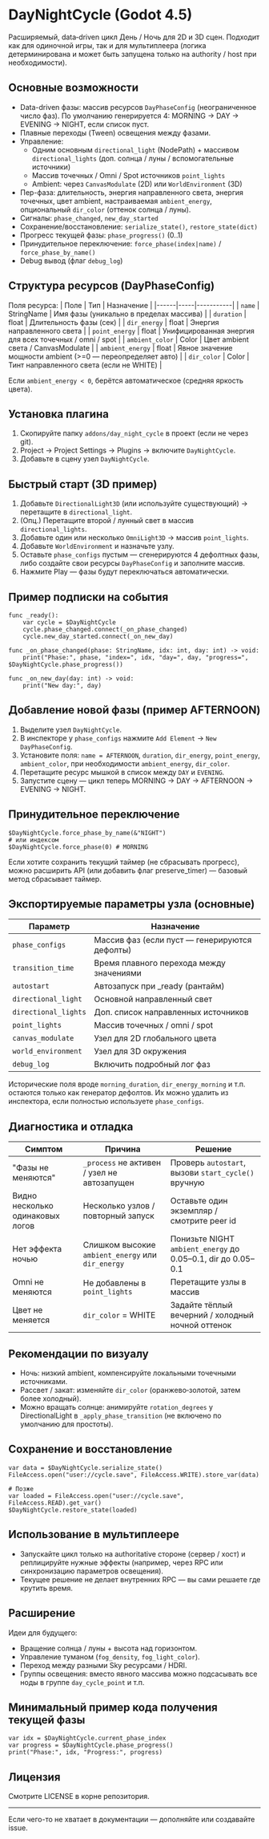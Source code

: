 # DayNightCycle (Godot 4.5)

Расширяемый, data‑driven цикл День / Ночь для 2D и 3D сцен. Подходит как для одиночной игры, так и для мультиплеера (логика детерминирована и может быть запущена только на authority / host при необходимости).

## Основные возможности
* Data-driven фазы: массив ресурсов `DayPhaseConfig` (неограниченное число фаз). По умолчанию генерируется 4: MORNING → DAY → EVENING → NIGHT, если список пуст.
* Плавные переходы (Tween) освещения между фазами.
* Управление:
  * Одним основным `directional_light` (NodePath) + массивом `directional_lights` (доп. солнца / луны / вспомогательные источники)
  * Массив точечных / Omni / Spot источников `point_lights`
  * Ambient: через `CanvasModulate` (2D) или `WorldEnvironment` (3D)
* Пер-фаза: длительность, энергия направленного света, энергия точечных, цвет ambient, настраиваемая `ambient_energy`, опциональный `dir_color` (оттенок солнца / луны).
* Сигналы: `phase_changed`, `new_day_started`
* Сохранение/восстановление: `serialize_state()`, `restore_state(dict)`
* Прогресс текущей фазы: `phase_progress()` (0..1)
* Принудительное переключение: `force_phase(index|name)` / `force_phase_by_name()`
* Debug вывод (флаг `debug_log`)

## Структура ресурсов (DayPhaseConfig)
Поля ресурса:
| Поле | Тип | Назначение |
|------|-----|-----------|
| `name` | StringName | Имя фазы (уникально в пределах массива) |
| `duration` | float | Длительность фазы (сек) |
| `dir_energy` | float | Энергия направленного света |
| `point_energy` | float | Унифицированная энергия для всех точечных / omni / spot |
| `ambient_color` | Color | Цвет ambient света / CanvasModulate |
| `ambient_energy` | float | Явное значение мощности ambient (>=0 — переопределяет авто) |
| `dir_color` | Color | Тинт направленного света (если не WHITE) |

Если `ambient_energy < 0`, берётся автоматическое (средняя яркость цвета).

## Установка плагина
1. Скопируйте папку `addons/day_night_cycle` в проект (если не через git).
2. Project → Project Settings → Plugins → включите `DayNightCycle`.
3. Добавьте в сцену узел `DayNightCycle`.

## Быстрый старт (3D пример)
1. Добавьте `DirectionalLight3D` (или используйте существующий) → перетащите в `directional_light`.
2. (Опц.) Перетащите второй / лунный свет в массив `directional_lights`.
3. Добавьте один или несколько `OmniLight3D` → массив `point_lights`.
4. Добавьте `WorldEnvironment` и назначьте узлу.
5. Оставьте `phase_configs` пустым — сгенерируются 4 дефолтных фазы, либо создайте свои ресурсы `DayPhaseConfig` и заполните массив.
6. Нажмите Play — фазы будут переключаться автоматически.

## Пример подписки на события
```gdscript
func _ready():
    var cycle = $DayNightCycle
    cycle.phase_changed.connect(_on_phase_changed)
    cycle.new_day_started.connect(_on_new_day)

func _on_phase_changed(phase: StringName, idx: int, day: int) -> void:
    print("Phase:", phase, "index=", idx, "day=", day, "progress=", $DayNightCycle.phase_progress())

func _on_new_day(day: int) -> void:
    print("New day:", day)
```

## Добавление новой фазы (пример AFTERNOON)
1. Выделите узел `DayNightCycle`.
2. В инспекторе у `phase_configs` нажмите `Add Element` → `New DayPhaseConfig`.
3. Установите поля: `name = AFTERNOON`, `duration`, `dir_energy`, `point_energy`, `ambient_color`, при необходимости `ambient_energy`, `dir_color`.
4. Перетащите ресурс мышкой в список между `DAY` и `EVENING`.
5. Запустите сцену — цикл теперь MORNING → DAY → AFTERNOON → EVENING → NIGHT.

## Принудительное переключение
```gdscript
$DayNightCycle.force_phase_by_name(&"NIGHT")
# или индексом
$DayNightCycle.force_phase(0) # MORNING
```
Если хотите сохранить текущий таймер (не сбрасывать прогресс), можно расширить API (или добавить флаг preserve_timer) — базовый метод сбрасывает таймер.

## Экспортируемые параметры узла (основные)
| Параметр | Назначение |
|----------|-----------|
| `phase_configs` | Массив фаз (если пуст — генерируются дефолты) |
| `transition_time` | Время плавного перехода между значениями |
| `autostart` | Автозапуск при _ready (рантайм) |
| `directional_light` | Основной направленный свет |
| `directional_lights` | Доп. список направленных источников |
| `point_lights` | Массив точечных / omni / spot |
| `canvas_modulate` | Узел для 2D глобального цвета |
| `world_environment` | Узел для 3D окружения |
| `debug_log` | Включить подробный лог фаз |

Исторические поля вроде `morning_duration`, `dir_energy_morning` и т.п. остаются только как генератор дефолтов. Их можно удалить из инспектора, если полностью используете `phase_configs`.

## Диагностика и отладка
| Симптом | Причина | Решение |
|---------|---------|---------|
| "Фазы не меняются" | `_process` не активен / узел не автозапущен | Проверь `autostart`, вызови `start_cycle()` вручную |
| Видно несколько одинаковых логов | Несколько узлов / повторный запуск | Оставьте один экземпляр / смотрите peer id |
| Нет эффекта ночью | Слишком высокие `ambient_energy` или `dir_energy` | Понизьте NIGHT `ambient_energy` до 0.05–0.1, dir до 0.05–0.1 |
| Omni не меняются | Не добавлены в `point_lights` | Перетащите узлы в массив |
| Цвет не меняется | `dir_color` = WHITE | Задайте тёплый вечерний / холодный ночной оттенок |

## Рекомендации по визуалу
* Ночь: низкий ambient, компенсируйте локальными точечными источниками.
* Рассвет / закат: изменяйте `dir_color` (оранжево‑золотой, затем более холодный). 
* Можно вращать солнце: анимируйте `rotation_degrees` у DirectionalLight в `_apply_phase_transition` (не включено по умолчанию для простоты).

## Сохранение и восстановление
```gdscript
var data = $DayNightCycle.serialize_state()
FileAccess.open("user://cycle.save", FileAccess.WRITE).store_var(data)

# Позже
var loaded = FileAccess.open("user://cycle.save", FileAccess.READ).get_var()
$DayNightCycle.restore_state(loaded)
```

## Использование в мультиплеере
* Запускайте цикл только на authoritative стороне (сервер / хост) и реплицируйте нужные эффекты (например, через RPC или синхронизацию параметров освещения).
* Текущее решение не делает внутренних RPC — вы сами решаете где крутить время.

## Расширение
Идеи для будущего:
* Вращение солнца / луны + высота над горизонтом.
* Управление туманом (`fog_density`, `fog_light_color`).
* Переход между разными Sky ресурсами / HDRI.
* Группы освещения: вместо явного массива можно подсасывать все ноды в группе `day_cycle_point` и т.п.

## Минимальный пример кода получения текущей фазы
```gdscript
var idx = $DayNightCycle.current_phase_index
var progress = $DayNightCycle.phase_progress()
print("Phase:", idx, "Progress:", progress)
```

## Лицензия
Смотрите LICENSE в корне репозитория.

---
Если чего-то не хватает в документации — дополняйте или создавайте issue.